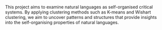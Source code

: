 
This project aims to examine natural languages as self-organised critical systems. By applying clustering methods such as K-means and Wishart clustering, we aim to uncover patterns and structures that provide insights into the self-organising properties of natural languages.


